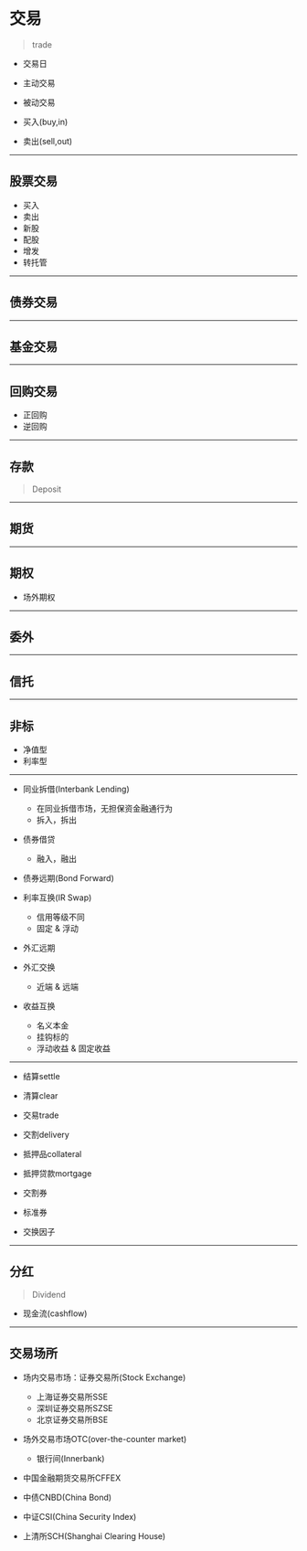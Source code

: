 # 交易
> trade



- 交易日


- 主动交易
- 被动交易

- 买入(buy,in)
- 卖出(sell,out)

---
## 股票交易


- 买入
- 卖出
- 新股
- 配股
- 增发
- 转托管

---
## 债券交易


---
## 基金交易

---
## 回购交易

- 正回购
- 逆回购

---
## 存款
> Deposit
---
## 期货


---
## 期权
- 场外期权
---
## 委外

---

## 信托

---
## 非标

- 净值型
- 利率型



---

- 同业拆借(Interbank Lending)
    - 在同业拆借市场，无担保资金融通行为
    - 拆入，拆出

- 债券借贷
    - 融入，融出
- 债券远期(Bond Forward)

- 利率互换(IR Swap)
    - 信用等级不同
    - 固定 & 浮动


- 外汇远期
- 外汇交换
    - 近端 & 远端


- 收益互换
    - 名义本金
    - 挂钩标的
    - 浮动收益 & 固定收益







---


- 结算settle
- 清算clear


- 交易trade
- 交割delivery

- 抵押品collateral
- 抵押贷款mortgage


- 交割券
- 标准券
- 交换因子

---
## 分红
> Dividend

- 现金流(cashflow)

---
## 交易场所
- 场内交易市场：证券交易所(Stock Exchange)
    - 上海证券交易所SSE
    - 深圳证券交易所SZSE
    - 北京证券交易所BSE
- 场外交易市场OTC(over-the-counter market)
    - 银行间(Innerbank)




- 中国金融期货交易所CFFEX



- 中债CNBD(China Bond)
- 中证CSI(China Security Index)
- 上清所SCH(Shanghai Clearing House)